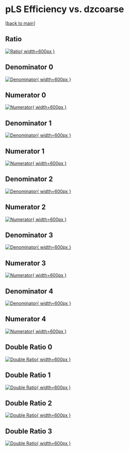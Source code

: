 # pLS Efficiency vs. dzcoarse

[[back to main](./)]



## Ratio

[![Ratio](../mtv/var/pLS_loweta_211_1_eff_dzcoarse.png){ width=600px }](../mtv/var/pLS_loweta_211_1_eff_dzcoarse.pdf)

## Denominator 0

[![Denominator](../mtv/den/pLS_loweta_211_1_eff_dzcoarse_den0.png){ width=600px }](../mtv/den/pLS_loweta_211_1_eff_dzcoarse_den0.pdf)

## Numerator 0

[![Numerator](../mtv/num/pLS_loweta_211_1_eff_dzcoarse_num0.png){ width=600px }](../mtv/num/pLS_loweta_211_1_eff_dzcoarse_num0.pdf)

## Denominator 1

[![Denominator](../mtv/den/pLS_loweta_211_1_eff_dzcoarse_den1.png){ width=600px }](../mtv/den/pLS_loweta_211_1_eff_dzcoarse_den1.pdf)

## Numerator 1

[![Numerator](../mtv/num/pLS_loweta_211_1_eff_dzcoarse_num1.png){ width=600px }](../mtv/num/pLS_loweta_211_1_eff_dzcoarse_num1.pdf)

## Denominator 2

[![Denominator](../mtv/den/pLS_loweta_211_1_eff_dzcoarse_den2.png){ width=600px }](../mtv/den/pLS_loweta_211_1_eff_dzcoarse_den2.pdf)

## Numerator 2

[![Numerator](../mtv/num/pLS_loweta_211_1_eff_dzcoarse_num2.png){ width=600px }](../mtv/num/pLS_loweta_211_1_eff_dzcoarse_num2.pdf)

## Denominator 3

[![Denominator](../mtv/den/pLS_loweta_211_1_eff_dzcoarse_den3.png){ width=600px }](../mtv/den/pLS_loweta_211_1_eff_dzcoarse_den3.pdf)

## Numerator 3

[![Numerator](../mtv/num/pLS_loweta_211_1_eff_dzcoarse_num3.png){ width=600px }](../mtv/num/pLS_loweta_211_1_eff_dzcoarse_num3.pdf)

## Denominator 4

[![Denominator](../mtv/den/pLS_loweta_211_1_eff_dzcoarse_den4.png){ width=600px }](../mtv/den/pLS_loweta_211_1_eff_dzcoarse_den4.pdf)

## Numerator 4

[![Numerator](../mtv/num/pLS_loweta_211_1_eff_dzcoarse_num4.png){ width=600px }](../mtv/num/pLS_loweta_211_1_eff_dzcoarse_num4.pdf)

## Double Ratio 0

[![Double Ratio](../mtv/ratio/pLS_loweta_211_1_eff_dzcoarse_ratio0.png){ width=600px }](../mtv/ratio/pLS_loweta_211_1_eff_dzcoarse_ratio0.pdf)

## Double Ratio 1

[![Double Ratio](../mtv/ratio/pLS_loweta_211_1_eff_dzcoarse_ratio1.png){ width=600px }](../mtv/ratio/pLS_loweta_211_1_eff_dzcoarse_ratio1.pdf)

## Double Ratio 2

[![Double Ratio](../mtv/ratio/pLS_loweta_211_1_eff_dzcoarse_ratio2.png){ width=600px }](../mtv/ratio/pLS_loweta_211_1_eff_dzcoarse_ratio2.pdf)

## Double Ratio 3

[![Double Ratio](../mtv/ratio/pLS_loweta_211_1_eff_dzcoarse_ratio3.png){ width=600px }](../mtv/ratio/pLS_loweta_211_1_eff_dzcoarse_ratio3.pdf)

